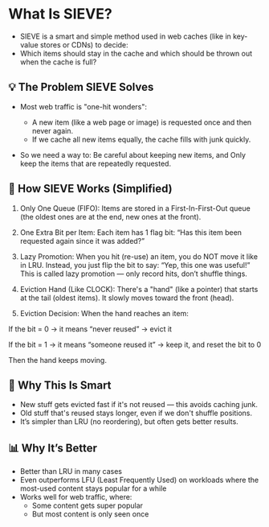 # What Is SIEVE?
- SIEVE is a smart and simple method used in web caches (like in key-value stores or CDNs) to decide: 
- Which items should stay in the cache and which should be thrown out when the cache is full?

## 💡 The Problem SIEVE Solves
- Most web traffic is "one-hit wonders":
    - A new item (like a web page or image) is requested once and then never again. 
    - If we cache all new items equally, the cache fills with junk quickly.

- So we need a way to:
Be careful about keeping new items, and Only keep the items that are repeatedly requested.


## 🚀 How SIEVE Works (Simplified)
1. Only One Queue (FIFO):
   Items are stored in a First-In-First-Out queue (the oldest ones are at the end, new ones at the front).

2. One Extra Bit per Item:
   Each item has 1 flag bit:
   “Has this item been requested again since it was added?”

3. Lazy Promotion:
   When you hit (re-use) an item, you do NOT move it like in LRU.
   Instead, you just flip the bit to say: “Yep, this one was useful!” 
   This is called lazy promotion — only record hits, don’t shuffle things.

4. Eviction Hand (Like CLOCK):
   There's a "hand" (like a pointer) that starts at the tail (oldest items).
   It slowly moves toward the front (head).

5. Eviction Decision:
   When the hand reaches an item:

If the bit = 0 → it means “never reused” → evict it

If the bit = 1 → it means “someone reused it” → keep it, and reset the bit to 0

Then the hand keeps moving.


## 🧪 Why This Is Smart
- New stuff gets evicted fast if it's not reused — this avoids caching junk.
- Old stuff that's reused stays longer, even if we don't shuffle positions.
- It’s simpler than LRU (no reordering), but often gets better results.

## 📊 Why It’s Better
- Better than LRU in many cases
- Even outperforms LFU (Least Frequently Used) on workloads where the most-used content stays popular for a while
- Works well for web traffic, where:
   - Some content gets super popular 
   - But most content is only seen once



